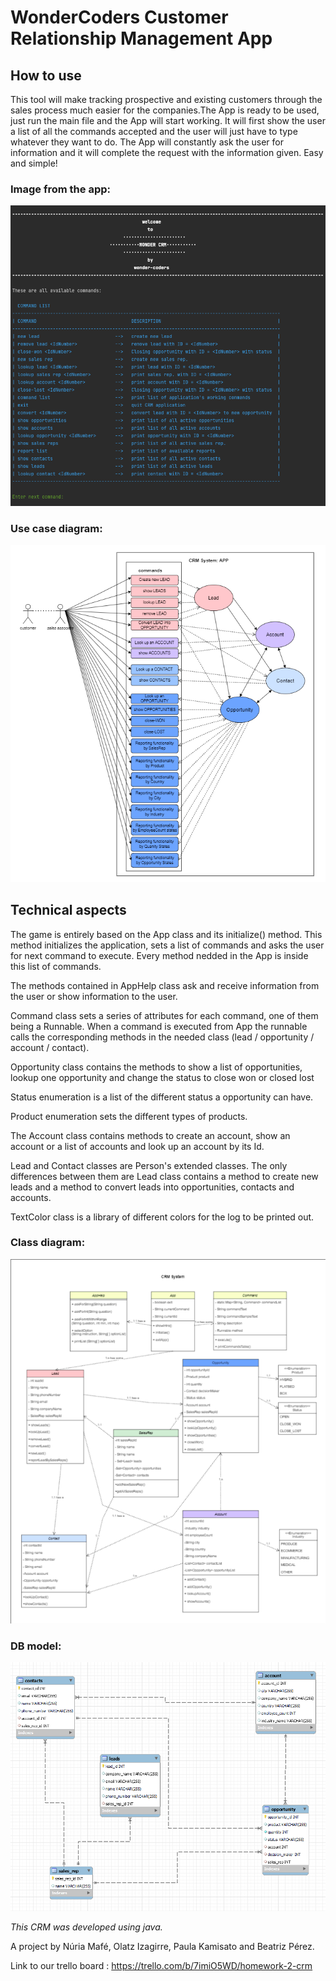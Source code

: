 # WonderCoders Customer Relationship Management App

## How to use

This tool will make tracking prospective and existing customers through the sales process much easier for the companies.The App is ready to be used, just run the main file and the App will start working. It will first show the user a list of all the commands accepted and the user will just have to type whatever they want to do. The App will constantly ask the user for information and it will complete the request with the information given. Easy and simple!

### Image from the app:
![how to use](./src/images/howToUse.png)

### Use case diagram:
![use case diagram](./src/images/useCase.png)

## Technical aspects

The game is entirely based on the App class and its initialize() method. This method initializes the application, sets a list of commands and asks the user for next command to execute. Every method nedded in the App is inside this list of commands.  

The methods contained in AppHelp class ask and receive information from the user or show information to the user.

Command class sets a series of attributes for each command, one of them being a Runnable. When a command is executed from App the runnable calls the corresponding methods in the needed class (lead / opportunity / account / contact).

Opportunity class contains the methods to show a list of opportunities, lookup one opportunity and change the status to close won or closed lost

Status enumeration is a list of the different status a opportunity can have.

Product enumeration sets the different types of products.

The Account class contains methods to create an account, show an account or a list of accounts and look up an account by its Id.

Lead and Contact classes are Person's extended classes. The only differences between them are Lead class contains a method to create new leads and a method to convert leads into opportunities, contacts and accounts.  

TextColor class is a library of different colors for the log to be printed out.

### Class diagram:
![class diagram](./src/images/class.png)

### DB model:
![model](./src/images/db_model.png)


*This CRM was developed using java.*

A project by Núria Mafé, Olatz Izagirre, Paula Kamisato and Beatriz Pérez.

Link to our trello board : https://trello.com/b/7imiO5WD/homework-2-crm


